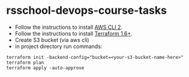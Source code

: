 # rsschool-devops-course-tasks

- Follow the instructions to install [AWS CLI 2](https://docs.aws.amazon.com/cli/latest/userguide/getting-started-install.html).
- Follow the instructions to install [Terraform 1.6+](https://developer.hashicorp.com/terraform/install?product_intent=terraform).
- Create S3 bucket (via aws cli)
- in project directory run commands:

```
terraform init -backend-config="bucket=<your-s3-bucket-name-here>"
terraform plan
terraform apply -auto-approve
```
